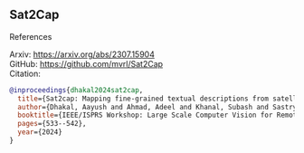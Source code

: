 ## Sat2Cap

References

Arxiv: https://arxiv.org/abs/2307.15904 \
GitHub: https://github.com/mvrl/Sat2Cap \
Citation:
```bib
@inproceedings{dhakal2024sat2cap,
  title={Sat2cap: Mapping fine-grained textual descriptions from satellite images},
  author={Dhakal, Aayush and Ahmad, Adeel and Khanal, Subash and Sastry, Srikumar and Kerner, Hannah and Jacobs, Nathan},
  booktitle={IEEE/ISPRS Workshop: Large Scale Computer Vision for Remote Sensing (EARTHVISION)},
  pages={533--542},
  year={2024}
}
```